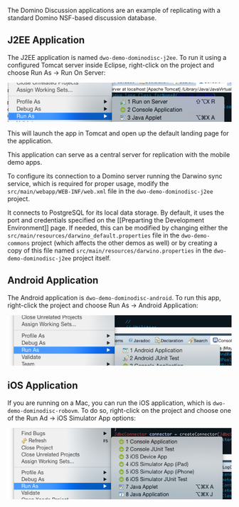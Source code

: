 The Domino Discussion applications are an example of replicating with a standard Domino NSF-based discussion database.

J2EE Application
-----------------

The J2EE application is named `dwo-demo-dominodisc-j2ee`. To run it using a configured Tomcat server inside Eclipse, right-click on the project and choose Run As &rarr; Run On Server:

![](runas-runonserver.png)

This will launch the app in Tomcat and open up the default landing page for the application.

This application can serve as a central server for replication with the mobile demo apps.

To configure its connection to a Domino server running the Darwino sync service, which is required for proper usage, modify the `src/main/webapp/WEB-INF/web.xml` file in the `dwo-demo-dominodisc-j2ee` project.

It connects to PostgreSQL for its local data storage. By default, it uses the port and credentials specified on the [[Preparting the Development Environment]] page. If needed, this can be modified by changing either the `src/main/resources/darwino_default.properties` file in the `dwo-demo-commons` project (which affects the other demos as well) or by creating a copy of this file named `src/main/resources/darwino.properties` in the `dwo-demo-dominodisc-j2ee` project itself.

Android Application
-------------------

The Android application is `dwo-demo-dominodisc-android`. To run this app, right-click the project and choose Run As &rarr; Android Application:

![](runas-android.png)

iOS Application
---------------

If you are running on a Mac, you can run the iOS application, which is `dwo-demo-dominodisc-robovm`. To do so, right-click on the project and choose one of the Run Ad &rarr; iOS Simulator App options:

![](runas-ios.png)
